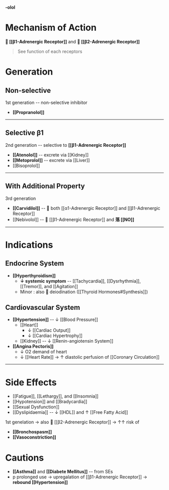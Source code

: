 **-olol**

# Mechanism of Action
** [[β1-Adrenergic Receptor]]** and ** [[β2-Adrenergic Receptor]]**
> See function of each receptors

# Generation
## Non-selective
1st generation -- non-selective inhibitor
- **[[Propranolol]]**

---

## Selective β1
2nd generation -- selective to **[[β1-Adrenergic Receptor]]**
- **[[Atenolol]]** -- excrete via [[Kidney]]
- **[[Metoprolol]]** -- excrete via [[Liver]]
- [[Bisoprolol]]

---

## With Additional Property
3rd generation
- **[[Carvidilol]]** --  both [[α1-Adrenergic Receptor]] and [[β1-Adrenergic Receptor]]
- [[Nebivolol]] --  [[β1-Adrenergic Receptor]] and **落 [[NO]]**

---

# Indications
## Endocrine System
- **[[Hyperthyroidism]]**
	- **↓ systemic symptom** -- [[Tachycardia]], [[Dysrhythmia]], [[Tremor]], and [[Agitation]]
	- Minor : also  deiodination ([[Thyroid Hormones#Synthesis]])

## Cardiovascular System
- **[[Hypertension]]** -- ↓ [[Blood Pressure]]
	- [[Heart]]
		- ↓ [[Cardiac Output]]
		- ↓ [[Cardiac Hypertrophy]]
	- [[Kidney]] -- ↓ [[Renin-angiotensin System]]
- **[[Angina Pectoris]]**
	- ↓ O2 demand of heart
	- ↓ [[Heart Rate]] → ↑ diastolic perfusion of [[Coronary Circulation]] 

---

# Side Effects
- [[Fatigue]], [[Lethargy]], and [[Insomnia]]
- [[Hypotension]] and [[Bradycardia]]
- [[Sexual Dysfunction]]
- [[Dyslipidaemia]] -- ↓ [[HDL]] and ↑ [[Free Fatty Acid]]

1st genelation → also  [[β2-Adrenergic Receptor]] → ↑↑ risk of
- **[[Bronchospasm]]**
- **[[Vasoconstriction]]**

# Cautions
- **[[Asthma]]** and **[[Diabete Mellitus]]** -- from SEs
- p prolonged use → upregalation of [[β1-Adrenergic Receptor]] → **rebound [[Hypertension]]**

